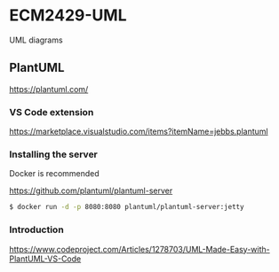 # ECM2429-UML
UML diagrams

## PlantUML

<https://plantuml.com/>

### VS Code extension

<https://marketplace.visualstudio.com/items?itemName=jebbs.plantuml>

### Installing the server

Docker is recommended

<https://github.com/plantuml/plantuml-server>

```sh
$ docker run -d -p 8080:8080 plantuml/plantuml-server:jetty
```


### Introduction

<https://www.codeproject.com/Articles/1278703/UML-Made-Easy-with-PlantUML-VS-Code>

